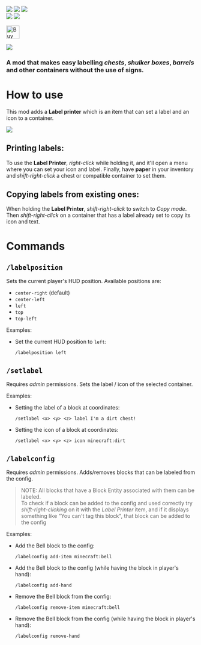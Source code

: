 ![](https://img.shields.io/badge/Modloaders-Fabric,%20Forge,%20Neoforge-brightgreen) ![](https://img.shields.io/badge/Environment-Client%20%2F%20Server-yellow) ![](https://img.shields.io/badge/License-Custom-blue)
<br/>
[![](https://img.shields.io/curseforge/dt/844270?logo=curseforge&logoColor=f16436&label=%20Curseforge&color=2d2d2d)](https://www.curseforge.com/minecraft/mc-mods/labelling-containers) [![](https://img.shields.io/modrinth/dt/b2T42hfY?logo=modrinth&logoColor=1bd96a&label=%20Modrinth&color=2d2d2d)](https://modrinth.com/mod/labelling-containers)

<a href='https://ko-fi.com/infinituum' target='_blank'><img height=35 src='https://uploads-ssl.webflow.com/5c14e387dab576fe667689cf/61e11d430afb112ea33c3aa5_Button-1-p-500.png' alt='Buy Me a Coffee at ko-fi.com' /></a>

![](https://cdn.modrinth.com/data/b2T42hfY/images/cc27b05693aa6dae46db0000dd8506a6f09af542.png)

### A mod that makes easy labelling *chests*, *shulker boxes*, *barrels* and other containers without the use of signs.

# How to use

This mod adds a **Label printer** which is an item that can set a label and an icon to a container.

![](https://cdn.modrinth.com/data/b2T42hfY/images/b181c7a15b26931249f4b2e23eec84110416de0b.png)

## Printing labels:

To use the **Label Printer**, _right-click_ while holding it, and it'll open a menu where you can set your icon and
label. Finally, have **paper** in your inventory and _shift-right-click_ a chest or compatible container to set them.

## Copying labels from existing ones:

When holding the **Label Printer**, _shift-right-click_ to switch to *Copy mode*.
Then _shift-right-click_ on a container that has a label already set to copy its icon and text.

# Commands

## `/labelposition`

Sets the current player's HUD position.
Available positions are:

- `center-right` (default)
- `center-left`
- `left`
- `top`
- `top-left`

Examples:

- Set the current HUD position to `left`:
  ```minecraft
  /labelposition left
  ```

## `/setlabel`

Requires *admin* permissions. Sets the label / icon of the selected container.

Examples:

- Setting the label of a block at <x> <y> <z> coordinates:
  ```minecraft
  /setlabel <x> <y> <z> label I'm a dirt chest!
  ```
- Setting the icon of a block at <x> <y> <z> coordinates:
  ```minecraft
  /setlabel <x> <y> <z> icon minecraft:dirt
  ```

## `/labelconfig`

Requires *admin* permissions. Adds/removes blocks that can be labeled from the config.

> NOTE: All blocks that have a Block Entity associated with them can be labeled.
> <br/>To check if a block can be added to the config and used correctly try *shift-right-clicking* on it with the
*Label Printer* item,
> and if it displays something like "You can't tag this block", that block can be added to the config

Examples:

- Add the Bell block to the config:
  ```minecraft
  /labelconfig add-item minecraft:bell
  ```
- Add the Bell block to the config (while having the block in player's hand):
  ```minecraft
  /labelconfig add-hand
  ```
- Remove the Bell block from the config:
  ```minecraft
  /labelconfig remove-item minecraft:bell
  ```
- Remove the Bell block from the config (while having the block in player's hand):
  ```minecraft
  /labelconfig remove-hand
  ```
